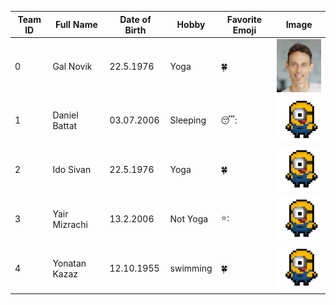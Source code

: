 | Team ID | Full Name | Date of Birth | Hobby | Favorite Emoji | Image |
|---------|-----------|---------------|-------|----------------|-------|
| 0 | Gal Novik | 22.5.1976 | Yoga | :four_leaf_clover: | ![Gal Novik](Gal_Novik.png) |
| 1 | Daniel Battat | 03.07.2006 | Sleeping | 😴: | ![Gal Novik](the4.png) |
| 2 | Ido Sivan | 22.5.1976 | Yoga | :four_leaf_clover: | ![Gal Novik](the4.png) |
| 3 | Yair Mizrachi | 13.2.2006 | Not Yoga | ⭐: | ![Gal Novik](the4.png) |
| 4 | Yonatan Kazaz | 12.10.1955 | swimming | :four_leaf_clover: | ![Gal Novik](the4.png) |

